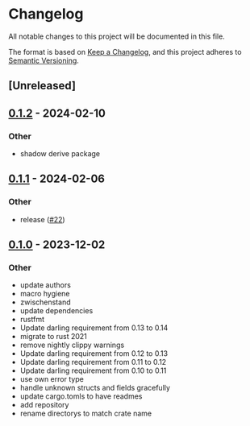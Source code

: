 # Changelog
All notable changes to this project will be documented in this file.

The format is based on [Keep a Changelog](https://keepachangelog.com/en/1.0.0/),
and this project adheres to [Semantic Versioning](https://semver.org/spec/v2.0.0.html).

## [Unreleased]

## [0.1.2](https://github.com/zusi/zusi-rs/compare/zusi-protocol-derive-v0.1.1...zusi-protocol-derive-v0.1.2) - 2024-02-10

### Other
- shadow derive package

## [0.1.1](https://github.com/zusi/zusi-rs/compare/zusi-protocol-derive-v0.1.0...zusi-protocol-derive-v0.1.1) - 2024-02-06

### Other
- release ([#22](https://github.com/zusi/zusi-rs/pull/22))

## [0.1.0](https://github.com/zusi/zusi-rs/releases/tag/zusi-protocol-derive-v0.1.0) - 2023-12-02

### Other
- update authors
- macro hygiene
- zwischenstand
- update dependencies
- rustfmt
- Update darling requirement from 0.13 to 0.14
- migrate to rust 2021
- remove nightly clippy warnings
- Update darling requirement from 0.12 to 0.13
- Update darling requirement from 0.11 to 0.12
- Update darling requirement from 0.10 to 0.11
- use own error type
- handle unknown structs and fields gracefully
- update cargo.tomls to have readmes
- add repository
- rename directorys to match crate name
